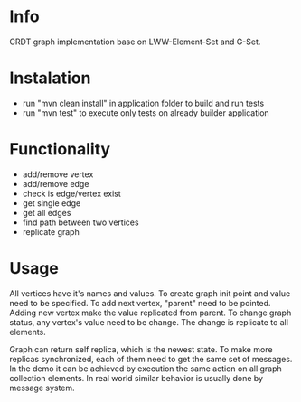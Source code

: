 # Info

CRDT graph implementation base on LWW-Element-Set and G-Set.

# Instalation

* run "mvn clean install" in application folder to build and run tests
* run "mvn test" to execute only tests on already builder application

# Functionality

* add/remove vertex
* add/remove edge
* check is edge/vertex exist
* get single edge
* get all edges
* find path between two vertices
* replicate graph

# Usage

All vertices have it's names and values. To create graph init point and value need to be specified.
To add next vertex, "parent" need to be pointed. Adding new vertex make the value replicated from parent.
To change graph status, any vertex's value need to be change. The change is replicate to all elements.

Graph can return self replica, which is the newest state. To make more replicas synchronized, each of them
need to get the same set of messages. In the demo it can be achieved by execution the same action 
on all graph collection elements. In real world similar behavior is usually done by message system.



